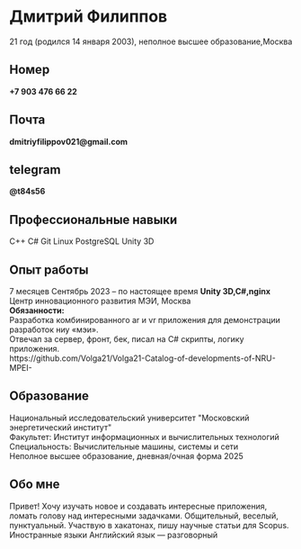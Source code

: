 <h1>Дмитрий Филиппов</h1>
21 год (родился 14 января 2003), неполное высшее образование,Москва
<h2>Номер</h2> <b>+7 903 476 66 22</b> 
<h2>Почта</h2> <b>dmitriyfilippov021@gmail.com</b> 
<h2>telegram</h2> 
<b>@t84s56</b>
<h2>Профессиональные навыки</h2>
С++ C# Git Linux PostgreSQL Unity 3D
<h2>Опыт работы</h2>
7 месяцев Сентябрь 2023 – по настоящее время
<b>Unity 3D,C#,nginx</b>
Центр инновационного развития МЭИ, Москва<br>
<b>Обязанности:</b><br>
Разработка комбинированного ar и vr приложения для демонстрации разработок ниу «мэи».<br>Отвечал за сервер, фронт, бек, писал на C# скрипты, логику приложения.<br>https://github.com/Volga21/Volga21-Catalog-of-developments-of-NRU-MPEI-
<h2>Образование</h2>
Национальный исследовательский университет "Московский энергетический институт"<br>
Факультет: Институт информационных и вычислительных технологий Специальность: Вычислительные машины, системы и сети<br>
Неполное высшее образование, дневная/очная форма 2025
<h2>Обо мне</h2>
Привет! Хочу изучать новое и создавать интересные приложения, ломать голову над интересными задачками. Общительный, веселый, пунктуальный.
Участвую в хакатонах, пишу научные статьи для Scopus.
Иностранные языки Английский язык — разговорный
